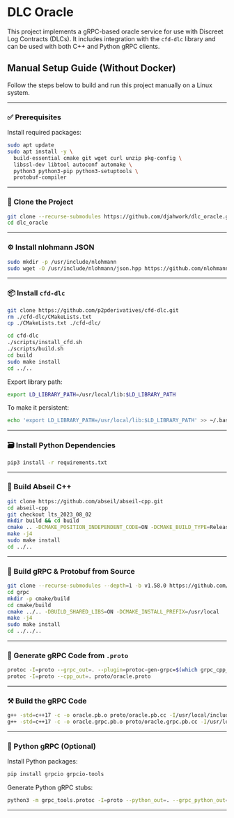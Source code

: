 # DLC Oracle

This project implements a gRPC-based oracle service for use with Discreet Log Contracts (DLCs). It includes integration with the `cfd-dlc` library and can be used with both C++ and Python gRPC clients.

## Manual Setup Guide (Without Docker)

Follow the steps below to build and run this project manually on a Linux system.

---

### ✅ Prerequisites

Install required packages:

```bash
sudo apt update
sudo apt install -y \
  build-essential cmake git wget curl unzip pkg-config \
  libssl-dev libtool autoconf automake \
  python3 python3-pip python3-setuptools \
  protobuf-compiler
```

---

### 📅 Clone the Project

```bash
git clone --recurse-submodules https://github.com/djahwork/dlc_oracle.git
cd dlc_oracle
```

---

### ⚙️ Install nlohmann JSON

```bash
sudo mkdir -p /usr/include/nlohmann
sudo wget -O /usr/include/nlohmann/json.hpp https://github.com/nlohmann/json/releases/latest/download/json.hpp
```

---

### 📦 Install `cfd-dlc`

```bash
git clone https://github.com/p2pderivatives/cfd-dlc.git
rm ./cfd-dlc/CMakeLists.txt
cp ./CMakeLists.txt ./cfd-dlc/

cd cfd-dlc
./scripts/install_cfd.sh
./scripts/build.sh
cd build
sudo make install
cd ../..
```

Export library path:

```bash
export LD_LIBRARY_PATH=/usr/local/lib:$LD_LIBRARY_PATH
```

To make it persistent:

```bash
echo 'export LD_LIBRARY_PATH=/usr/local/lib:$LD_LIBRARY_PATH' >> ~/.bashrc
```

---

### 🗃️ Install Python Dependencies

```bash
pip3 install -r requirements.txt
```

---

### 🧱 Build Abseil C++

```bash
git clone https://github.com/abseil/abseil-cpp.git
cd abseil-cpp
git checkout lts_2023_08_02
mkdir build && cd build
cmake .. -DCMAKE_POSITION_INDEPENDENT_CODE=ON -DCMAKE_BUILD_TYPE=Release
make -j4
sudo make install
cd ../..
```

---

### 🔌 Build gRPC & Protobuf from Source

```bash
git clone --recurse-submodules --depth=1 -b v1.58.0 https://github.com/grpc/grpc
cd grpc
mkdir -p cmake/build
cd cmake/build
cmake ../.. -DBUILD_SHARED_LIBS=ON -DCMAKE_INSTALL_PREFIX=/usr/local
make -j4
sudo make install
cd ../../..
```

---

### 📆 Generate gRPC Code from `.proto`

```bash
protoc -I=proto --grpc_out=. --plugin=protoc-gen-grpc=$(which grpc_cpp_plugin) proto/oracle.proto
protoc -I=proto --cpp_out=. proto/oracle.proto
```

---

### ⚒️ Build the gRPC Code


```bash
g++ -std=c++17 -c -o oracle.pb.o proto/oracle.pb.cc -I/usr/local/include
g++ -std=c++17 -c -o oracle.grpc.pb.o proto/oracle.grpc.pb.cc -I/usr/local/include
```

---

### 🚀 Python gRPC (Optional)

Install Python packages:

```bash
pip install grpcio grpcio-tools
```

Generate Python gRPC stubs:

```bash
python3 -m grpc_tools.protoc -I=proto --python_out=. --grpc_python_out=. proto/oracle.proto
```

---
